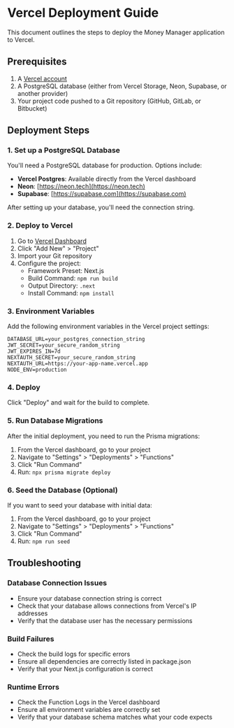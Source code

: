 # Vercel Deployment Guide

This document outlines the steps to deploy the Money Manager application to Vercel.

## Prerequisites

1. A [Vercel account](https://vercel.com/signup)
2. A PostgreSQL database (either from Vercel Storage, Neon, Supabase, or another provider)
3. Your project code pushed to a Git repository (GitHub, GitLab, or Bitbucket)

## Deployment Steps

### 1. Set up a PostgreSQL Database

You'll need a PostgreSQL database for production. Options include:

- **Vercel Postgres**: Available directly from the Vercel dashboard
- **Neon**: [https://neon.tech](https://neon.tech)
- **Supabase**: [https://supabase.com](https://supabase.com)

After setting up your database, you'll need the connection string.

### 2. Deploy to Vercel

1. Go to [Vercel Dashboard](https://vercel.com/dashboard)
2. Click "Add New" > "Project"
3. Import your Git repository
4. Configure the project:
   - Framework Preset: Next.js
   - Build Command: `npm run build`
   - Output Directory: `.next`
   - Install Command: `npm install`

### 3. Environment Variables

Add the following environment variables in the Vercel project settings:

```
DATABASE_URL=your_postgres_connection_string
JWT_SECRET=your_secure_random_string
JWT_EXPIRES_IN=7d
NEXTAUTH_SECRET=your_secure_random_string
NEXTAUTH_URL=https://your-app-name.vercel.app
NODE_ENV=production
```

### 4. Deploy

Click "Deploy" and wait for the build to complete.

### 5. Run Database Migrations

After the initial deployment, you need to run the Prisma migrations:

1. From the Vercel dashboard, go to your project
2. Navigate to "Settings" > "Deployments" > "Functions"
3. Click "Run Command"
4. Run: `npx prisma migrate deploy`

### 6. Seed the Database (Optional)

If you want to seed your database with initial data:

1. From the Vercel dashboard, go to your project
2. Navigate to "Settings" > "Deployments" > "Functions"
3. Click "Run Command"
4. Run: `npm run seed`

## Troubleshooting

### Database Connection Issues

- Ensure your database connection string is correct
- Check that your database allows connections from Vercel's IP addresses
- Verify that the database user has the necessary permissions

### Build Failures

- Check the build logs for specific errors
- Ensure all dependencies are correctly listed in package.json
- Verify that your Next.js configuration is correct

### Runtime Errors

- Check the Function Logs in the Vercel dashboard
- Ensure all environment variables are correctly set
- Verify that your database schema matches what your code expects

